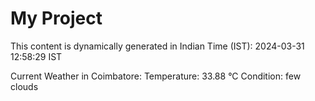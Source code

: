 # My Project

This content is dynamically generated in Indian Time (IST): 2024-03-31 12:58:29 IST


Current Weather in Coimbatore:
Temperature: 33.88 °C
Condition: few clouds
